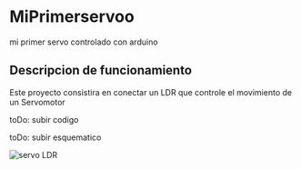 # MiPrimerservoo
mi primer servo controlado con arduino

## Descripcion de funcionamiento

Este proyecto consistira en conectar un LDR que controle el movimiento de un Servomotor

toDo: subir codigo

toDo: subir esquematico

![servo LDR](https://github.com/user-attachments/assets/40a918fd-8314-4a6f-a931-e49b1bd769ad)
